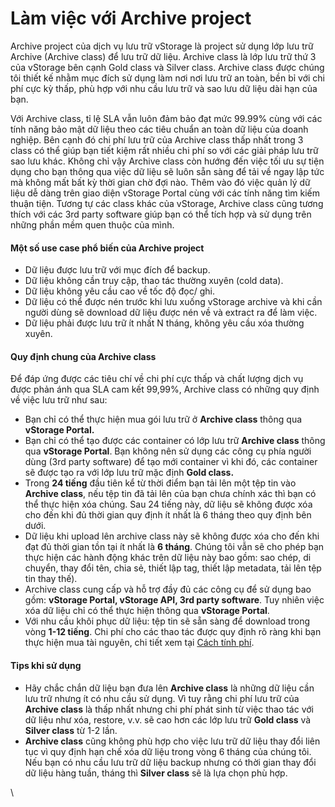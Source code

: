 # Làm việc với Archive project

Archive project của dịch vụ lưu trữ vStorage là project sử dụng lớp lưu trữ Archive (Archive class) để lưu trữ dữ liệu. Archive class là lớp lưu trữ thứ 3 của vStorage bên cạnh Gold class và Silver class. Archive class được chúng tôi thiết kế nhằm mục đích sử dụng làm nơi nơi lưu trữ an toàn, bền bỉ với chi phí cực kỳ thấp, phù hợp với nhu cầu lưu trữ và sao lưu dữ liệu dài hạn của bạn.

Với Archive class, tỉ lệ SLA vẫn luôn đảm bảo đạt mức 99.99% cùng với các tính năng bảo mật dữ liệu theo các tiêu chuẩn an toàn dữ liệu của doanh nghiệp. Bên cạnh đó chi phí lưu trữ của Archive class thấp nhất trong 3 class có thể giúp bạn tiết kiệm rất nhiều chi phí so với các giải pháp lưu trữ sao lưu khác. Không chỉ vậy Archive class còn hướng đến việc tối ưu sự tiện dụng cho bạn thông qua việc dữ liệu sẽ luôn sẵn sàng để tải về ngay lập tức mà không mất bất kỳ thời gian chờ đợi nào. Thêm vào đó việc quản lý dữ liệu dễ dàng trên giao diện vStorage Portal cùng với các tính năng tìm kiếm thuận tiện. Tương tự các class khác của vStorage, Archive class cũng tương thích với các 3rd party software giúp bạn có thể tích hợp và sử dụng trên những phần mềm quen thuộc của mình.

#### Một số use case phổ biến của Archive project <a href="#lamviecvoiarchiveproject-motsousecasephobiencuaarchiveproject" id="lamviecvoiarchiveproject-motsousecasephobiencuaarchiveproject"></a>

* Dữ liệu được lưu trữ với mục đích để backup.
* Dữ liệu không cần truy cập, thao tác thường xuyên (cold data).
* Dữ liệu không yêu cầu cao về tốc độ đọc/ ghi.
* Dữ liệu có thể được nén trước khi lưu xuống vStorage archive và khi cần người dùng sẽ download dữ liệu được nén về và extract ra để làm việc.
* Dữ liệu phải được lưu trữ ít nhất N tháng, không yêu cầu xóa thường xuyên.

#### Quy định chung của Archive class <a href="#lamviecvoiarchiveproject-quydinhchungcuaarchiveclass" id="lamviecvoiarchiveproject-quydinhchungcuaarchiveclass"></a>

Để đáp ứng được các tiêu chí về chi phí cực thấp và chất lượng dịch vụ được phản ánh qua SLA cam kết 99,99%, Archive class có những quy định về việc lưu trữ như sau:

* Bạn chỉ có thể thực hiện mua gói lưu trữ ở **Archive class** thông qua **vStorage Portal.**&#x20;
* Bạn chỉ có thể tạo được các container có lớp lưu trữ **Archive class** thông qua **vStorage Portal**. Bạn không nên sử dụng các công cụ phía người dùng (3rd party software) để tạo mới container vì khi đó, các container sẽ được tạo ra với lớp lưu trữ mặc định **Gold class.**
* Trong **24 tiếng** đầu tiên kể từ thời điểm bạn tải lên một tệp tin vào **Archive class**, nếu tệp tin đã tải lên của bạn chưa chính xác thì bạn có thể thực hiện xóa chúng. Sau 24 tiếng này, dữ liệu sẽ không được xóa cho đến khi đủ thời gian quy định ít nhất là 6 tháng theo quy định bên dưới.
* Dữ liệu khi upload lên archive class này sẽ không được xóa cho đến khi đạt đủ thời gian tồn tại ít nhất là **6 tháng**. Chúng tôi vẫn sẽ cho phép bạn thực hiện các hành động khác trên dữ liệu này bao gồm: sao chép, di chuyển, thay đổi tên, chia sẻ, thiết lập tag, thiết lập metadata, tải lên tệp tin thay thế).
* Archive class cung cấp và hỗ trợ đầy đủ các công cụ để sử dụng bao gồm: **vStorage Portal, vStorage API, 3rd party software**. Tuy nhiên việc xóa dữ liệu chỉ có thể thực hiện thông qua **vStorage Portal**.
* Với nhu cầu khôi phục dữ liệu: tệp tin sẽ sẵn sàng để download trong vòng **1-12 tiếng**. Chi phí cho các thao tác được quy định rõ ràng khi bạn thực hiện mua tài nguyên, chi tiết xem tại [Cách tính phí](https://docs.vngcloud.vn/pages/viewpage.action?pageId=49648482).

#### Tips khi sử dụng <a href="#lamviecvoiarchiveproject-tipskhisudung" id="lamviecvoiarchiveproject-tipskhisudung"></a>

* Hãy chắc chắn dữ liệu bạn đưa lên **Archive class** là những dữ liệu cần lưu trữ nhưng ít có nhu cầu sử dụng. Vì tuy rằng chi phí lưu trữ của **Archive class** là thấp nhất nhưng chi phí phát sinh từ việc thao tác với dữ liệu như xóa, restore, v.v. sẽ cao hơn các lớp lưu trữ **Gold class** và **Silver class** từ 1-2 lần.
* **Archive class** cũng không phù hợp cho việc lưu trữ dữ liệu thay đổi liên tục vì quy định hạn chế xóa dữ liệu trong vòng 6 tháng của chúng tôi. Nếu bạn có nhu cầu lưu trữ dữ liệu backup nhưng có thời gian thay đổi dữ liệu hàng tuần, tháng thì **Silver class** sẽ là lựa chọn phù hợp. &#x20;

\
